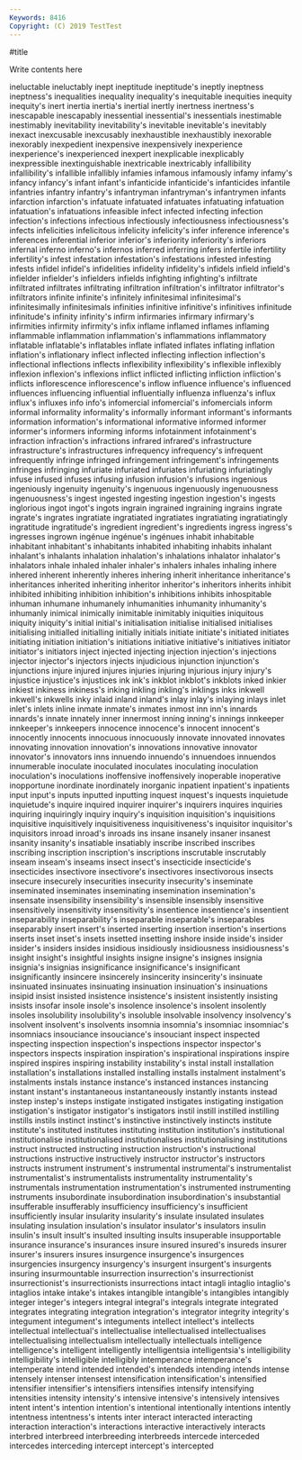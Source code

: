 ```yaml
---
Keywords: 8416
Copyright: (C) 2019 TestTest
---
```


#title

Write contents here

ineluctable ineluctably inept ineptitude ineptitude's ineptly ineptness ineptness's inequalities inequality
inequality's inequitable inequities inequity inequity's inert inertia inertia's inertial inertly
inertness inertness's inescapable inescapably inessential inessential's inessentials inestimable inestimably inevitability
inevitability's inevitable inevitable's inevitably inexact inexcusable inexcusably inexhaustible inexhaustibly inexorable
inexorably inexpedient inexpensive inexpensively inexperience inexperience's inexperienced inexpert inexplicable inexplicably
inexpressible inextinguishable inextricable inextricably infallibility infallibility's infallible infallibly infamies infamous
infamously infamy infamy's infancy infancy's infant infant's infanticide infanticide's infanticides
infantile infantries infantry infantry's infantryman infantryman's infantrymen infants infarction infarction's
infatuate infatuated infatuates infatuating infatuation infatuation's infatuations infeasible infect infected
infecting infection infection's infections infectious infectiously infectiousness infectiousness's infects infelicities
infelicitous infelicity infelicity's infer inference inference's inferences inferential inferior inferior's
inferiority inferiority's inferiors infernal inferno inferno's infernos inferred inferring infers
infertile infertility infertility's infest infestation infestation's infestations infested infesting infests
infidel infidel's infidelities infidelity infidelity's infidels infield infield's infielder infielder's
infielders infields infighting infighting's infiltrate infiltrated infiltrates infiltrating infiltration infiltration's
infiltrator infiltrator's infiltrators infinite infinite's infinitely infinitesimal infinitesimal's infinitesimally infinitesimals
infinities infinitive infinitive's infinitives infinitude infinitude's infinity infinity's infirm infirmaries
infirmary infirmary's infirmities infirmity infirmity's infix inflame inflamed inflames inflaming
inflammable inflammation inflammation's inflammations inflammatory inflatable inflatable's inflatables inflate inflated
inflates inflating inflation inflation's inflationary inflect inflected inflecting inflection inflection's
inflectional inflections inflects inflexibility inflexibility's inflexible inflexibly inflexion inflexion's inflexions
inflict inflicted inflicting infliction infliction's inflicts inflorescence inflorescence's inflow influence
influence's influenced influences influencing influential influentially influenza influenza's influx influx's
influxes info info's infomercial infomercial's infomercials inform informal informality informality's
informally informant informant's informants information information's informational informative informed informer
informer's informers informing informs infotainment infotainment's infraction infraction's infractions infrared
infrared's infrastructure infrastructure's infrastructures infrequency infrequency's infrequent infrequently infringe infringed
infringement infringement's infringements infringes infringing infuriate infuriated infuriates infuriating infuriatingly
infuse infused infuses infusing infusion infusion's infusions ingenious ingeniously ingenuity
ingenuity's ingenuous ingenuously ingenuousness ingenuousness's ingest ingested ingesting ingestion ingestion's
ingests inglorious ingot ingot's ingots ingrain ingrained ingraining ingrains ingrate
ingrate's ingrates ingratiate ingratiated ingratiates ingratiating ingratiatingly ingratitude ingratitude's ingredient
ingredient's ingredients ingress ingress's ingresses ingrown ingénue ingénue's ingénues inhabit
inhabitable inhabitant inhabitant's inhabitants inhabited inhabiting inhabits inhalant inhalant's inhalants
inhalation inhalation's inhalations inhalator inhalator's inhalators inhale inhaled inhaler inhaler's
inhalers inhales inhaling inhere inhered inherent inherently inheres inhering inherit
inheritance inheritance's inheritances inherited inheriting inheritor inheritor's inheritors inherits inhibit
inhibited inhibiting inhibition inhibition's inhibitions inhibits inhospitable inhuman inhumane inhumanely
inhumanities inhumanity inhumanity's inhumanly inimical inimically inimitable inimitably iniquities iniquitous
iniquity iniquity's initial initial's initialisation initialise initialised initialises initialising initialled
initialling initially initials initiate initiate's initiated initiates initiating initiation initiation's
initiations initiative initiative's initiatives initiator initiator's initiators inject injected injecting
injection injection's injections injector injector's injectors injects injudicious injunction injunction's
injunctions injure injured injures injuries injuring injurious injury injury's injustice
injustice's injustices ink ink's inkblot inkblot's inkblots inked inkier inkiest
inkiness inkiness's inking inkling inkling's inklings inks inkwell inkwell's inkwells
inky inlaid inland inland's inlay inlay's inlaying inlays inlet inlet's
inlets inline inmate inmate's inmates inmost inn inn's innards innards's
innate innately inner innermost inning inning's innings innkeeper innkeeper's innkeepers
innocence innocence's innocent innocent's innocently innocents innocuous innocuously innovate innovated
innovates innovating innovation innovation's innovations innovative innovator innovator's innovators inns
innuendo innuendo's innuendoes innuendos innumerable inoculate inoculated inoculates inoculating inoculation
inoculation's inoculations inoffensive inoffensively inoperable inoperative inopportune inordinate inordinately inorganic
inpatient inpatient's inpatients input input's inputs inputted inputting inquest inquest's
inquests inquietude inquietude's inquire inquired inquirer inquirer's inquirers inquires inquiries
inquiring inquiringly inquiry inquiry's inquisition inquisition's inquisitions inquisitive inquisitively inquisitiveness
inquisitiveness's inquisitor inquisitor's inquisitors inroad inroad's inroads ins insane insanely
insaner insanest insanity insanity's insatiable insatiably inscribe inscribed inscribes inscribing
inscription inscription's inscriptions inscrutable inscrutably inseam inseam's inseams insect insect's
insecticide insecticide's insecticides insectivore insectivore's insectivores insectivorous insects insecure insecurely
insecurities insecurity insecurity's inseminate inseminated inseminates inseminating insemination insemination's insensate
insensibility insensibility's insensible insensibly insensitive insensitively insensitivity insensitivity's insentience insentience's
insentient inseparability inseparability's inseparable inseparable's inseparables inseparably insert insert's inserted
inserting insertion insertion's insertions inserts inset inset's insets insetted insetting
inshore inside inside's insider insider's insiders insides insidious insidiously insidiousness
insidiousness's insight insight's insightful insights insigne insigne's insignes insignia insignia's
insignias insignificance insignificance's insignificant insignificantly insincere insincerely insincerity insincerity's insinuate
insinuated insinuates insinuating insinuation insinuation's insinuations insipid insist insisted insistence
insistence's insistent insistently insisting insists insofar insole insole's insolence insolence's
insolent insolently insoles insolubility insolubility's insoluble insolvable insolvency insolvency's insolvent
insolvent's insolvents insomnia insomnia's insomniac insomniac's insomniacs insouciance insouciance's insouciant
inspect inspected inspecting inspection inspection's inspections inspector inspector's inspectors inspects
inspiration inspiration's inspirational inspirations inspire inspired inspires inspiring instability instability's
instal install installation installation's installations installed installing installs instalment instalment's
instalments instals instance instance's instanced instances instancing instant instant's instantaneous
instantaneously instantly instants instead instep instep's insteps instigate instigated instigates
instigating instigation instigation's instigator instigator's instigators instil instill instilled instilling
instills instils instinct instinct's instinctive instinctively instincts institute institute's instituted
institutes instituting institution institution's institutional institutionalise institutionalised institutionalises institutionalising institutions
instruct instructed instructing instruction instruction's instructional instructions instructive instructively instructor
instructor's instructors instructs instrument instrument's instrumental instrumental's instrumentalist instrumentalist's instrumentalists
instrumentality instrumentality's instrumentals instrumentation instrumentation's instrumented instrumenting instruments insubordinate insubordination
insubordination's insubstantial insufferable insufferably insufficiency insufficiency's insufficient insufficiently insular insularity
insularity's insulate insulated insulates insulating insulation insulation's insulator insulator's insulators
insulin insulin's insult insult's insulted insulting insults insuperable insupportable insurance
insurance's insurances insure insured insured's insureds insurer insurer's insurers insures
insurgence insurgence's insurgences insurgencies insurgency insurgency's insurgent insurgent's insurgents insuring
insurmountable insurrection insurrection's insurrectionist insurrectionist's insurrectionists insurrections intact intagli intaglio
intaglio's intaglios intake intake's intakes intangible intangible's intangibles intangibly integer
integer's integers integral integral's integrals integrate integrated integrates integrating integration
integration's integrator integrity integrity's integument integument's integuments intellect intellect's intellects
intellectual intellectual's intellectualise intellectualised intellectualises intellectualising intellectualism intellectually intellectuals intelligence
intelligence's intelligent intelligently intelligentsia intelligentsia's intelligibility intelligibility's intelligible intelligibly intemperance
intemperance's intemperate intend intended intended's intendeds intending intends intense intensely
intenser intensest intensification intensification's intensified intensifier intensifier's intensifiers intensifies intensify
intensifying intensities intensity intensity's intensive intensive's intensively intensives intent intent's
intention intention's intentional intentionally intentions intently intentness intentness's intents inter
interact interacted interacting interaction interaction's interactions interactive interactively interacts interbred
interbreed interbreeding interbreeds intercede interceded intercedes interceding intercept intercept's intercepted

